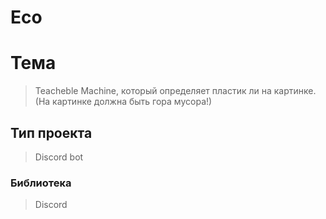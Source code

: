 # Eco

# Тема 
> Teacheble Machine, который определяет пластик ли на картинке.(На картинке должна быть гора мусора!)

## Тип проекта
> Discord bot
### Библиотека
> Discord
